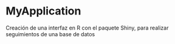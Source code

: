 # MyApplication
Creación de una interfaz en R con el paquete Shiny, para realizar seguimientos de una base de datos
